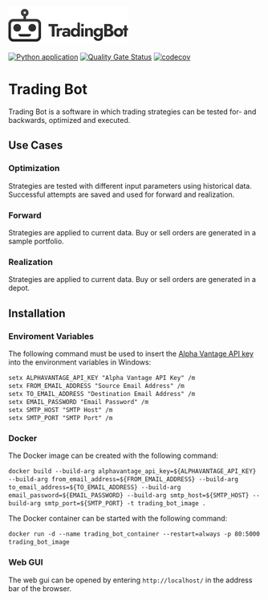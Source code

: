 ![logo](https://raw.githubusercontent.com/Asconius/media/master/trading-bot/logo.png)

[![Python application](https://github.com/Asconius/trading-bot/workflows/Python%20application/badge.svg)](https://github.com/Asconius/trading-bot/actions?query=workflow%3A%22Python+application%22)
[![Quality Gate Status](https://sonarcloud.io/api/project_badges/measure?project=Asconius_trading-bot&metric=alert_status)](https://sonarcloud.io/dashboard?id=Asconius_trading-bot)
[![codecov](https://codecov.io/gh/Asconius/trading-bot/branch/master/graph/badge.svg)](https://codecov.io/gh/Asconius/trading-bot)

# Trading Bot

Trading Bot is a software in which trading strategies can be tested for- and backwards, optimized and executed.

## Use Cases

### Optimization

Strategies are tested with different input parameters using historical data. Successful attempts are saved and used for
forward and realization.

### Forward

Strategies are applied to current data. Buy or sell orders are generated in a sample portfolio.

### Realization

Strategies are applied to current data. Buy or sell orders are generated in a depot.

## Installation

### Enviroment Variables

The following command must be used to insert the [Alpha Vantage API key][cb956311] into the environment variables in
Windows:

```batch
setx ALPHAVANTAGE_API_KEY "Alpha Vantage API Key" /m
setx FROM_EMAIL_ADDRESS "Source Email Address" /m
setx TO_EMAIL_ADDRESS "Destination Email Address" /m
setx EMAIL_PASSWORD "Email Password" /m
setx SMTP_HOST "SMTP Host" /m
setx SMTP_PORT "SMTP Port" /m
```

### Docker

The Docker image can be created with the following command:

```
docker build --build-arg alphavantage_api_key=${ALPHAVANTAGE_API_KEY} --build-arg from_email_address=${FROM_EMAIL_ADDRESS} --build-arg to_email_address=${TO_EMAIL_ADDRESS} --build-arg email_password=${EMAIL_PASSWORD} --build-arg smtp_host=${SMTP_HOST} --build-arg smtp_port=${SMTP_PORT} -t trading_bot_image .
```

The Docker container can be started with the following command:

```
docker run -d --name trading_bot_container --restart=always -p 80:5000 trading_bot_image
```

### Web GUI

The web gui can be opened by entering `http://localhost/` in the address bar of the browser.

[cb956311]: https://www.alphavantage.co/support/#api-key "Alpha Vantage API key"
